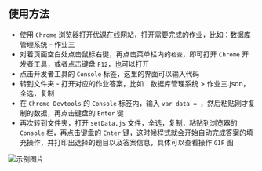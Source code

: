 ## 使用方法
- 使用 `Chrome` 浏览器打开优课在线网站，打开需要完成的作业，比如：数据库管理系统 - 作业三
- 对着页面空白处点击鼠标右键，再点击菜单栏内的`检查`，即可打开 `Chrome` 开发者工具，或者点击键盘 `F12`，也可以打开
- 点击开发者工具的 `Console` 标签，这里的界面可以输入代码
- 转到文件夹 - 打开对应的作业答案，比如：数据库管理系统 > 作业三.json，全选，复制
- 在 `Chrome Devtools` 的 `Console` 标签内，输入 `var data = `，然后粘贴刚才复制的数据，再点击键盘的 `Enter` 键
- 再次转到文件夹，打开 `setData.js` 文件，全选，复制，粘贴到浏览器的 `Console` 栏，再点击键盘的 `Enter` 键，这时候程式就会开始自动完成答案的填充操作，并打印出选择的题目以及答案信息，具体可以查看操作 `GIF` 图
 
![示例图片](./public/images/example.gif)